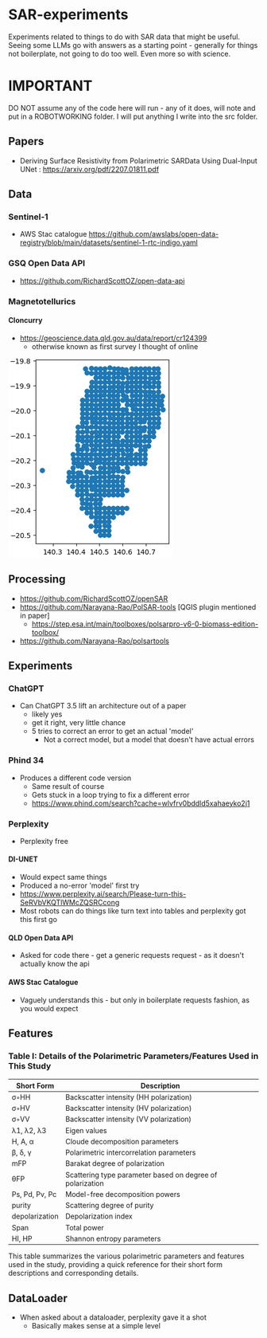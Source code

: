 # SAR-experiments
Experiments related to things to do with SAR data that might be useful.
Seeing some LLMs go with answers as a starting point - generally for things not boilerplate, not going to do too well.  Even more so with science.
# IMPORTANT
DO NOT assume any of the code here will run - any of it does, will note and put in a ROBOTWORKING folder.
I will put anything I write into the src folder.

## Papers
- Deriving Surface Resistivity from Polarimetric SARData Using Dual-Input UNet : https://arxiv.org/pdf/2207.01811.pdf

## Data
### Sentinel-1
- AWS Stac catalogue https://github.com/awslabs/open-data-registry/blob/main/datasets/sentinel-1-rtc-indigo.yaml
### GSQ Open Data API
- https://github.com/RichardScottOZ/open-data-api
### Magnetotellurics
#### Cloncurry
- https://geoscience.data.qld.gov.au/data/report/cr124399
	- otherwise known as first survey I thought of online

![alt text](image.png)	


## Processing
- https://github.com/RichardScottOZ/openSAR
- https://github.com/Narayana-Rao/PolSAR-tools [QGIS plugin mentioned in paper]
	- https://step.esa.int/main/toolboxes/polsarpro-v6-0-biomass-edition-toolbox/
- https://github.com/Narayana-Rao/polsartools	

## Experiments
### ChatGPT
- Can ChatGPT 3.5 lift an architecture out of a paper
	- likely yes
	- get it right, very little chance
	- 5 tries to correct an error to get an actual 'model'
		- Not a correct model, but a model that doesn't have actual errors
		
	
### Phind 34
- Produces a different code version
	- Same result of course
	- Gets stuck in a loop trying to fix a different error
	- https://www.phind.com/search?cache=wlvfrv0bddld5xahaeyko2j1
	
### Perplexity
- Perplexity free
#### DI-UNET
- Would expect same things
- Produced a no-error 'model' first try
- https://www.perplexity.ai/search/Please-turn-this-SeRVbVKQTlWMcZQSRCcong
- Most robots can do things like turn text into tables and perplexity got this first go
#### QLD Open Data API
- Asked for code there - get a generic requests request - as it doesn't actually know the api
#### AWS Stac Catalogue
- Vaguely understands this - but only in boilerplate requests fashion, as you would expect

		
		
## Features
### Table I: Details of the Polarimetric Parameters/Features Used in This Study

| Short Form | Description                                       |
|------------|---------------------------------------------------|
| σ◦HH       | Backscatter intensity (HH polarization)            |
| σ◦HV       | Backscatter intensity (HV polarization)            |
| σ◦VV       | Backscatter intensity (VV polarization)            |
| λ1, λ2, λ3 | Eigen values                                      |
| H, A, α    | Cloude decomposition parameters                   |
| β, δ, γ    | Polarimetric intercorrelation parameters          |
| mFP        | Barakat degree of polarization                    |
| θFP        | Scattering type parameter based on degree of polarization |
| Ps, Pd, Pv, Pc | Model-free decomposition powers                 |
| purity     | Scattering degree of purity                       |
| depolarization | Depolarization index                             |
| Span       | Total power                                       |
| HI, HP     | Shannon entropy parameters                        |

This table summarizes the various polarimetric parameters and features used in the study, providing a quick reference for their short form descriptions and corresponding details.
		

## DataLoader
- When asked about a dataloader, perplexity gave it a shot
	- Basically makes sense at a simple level		
